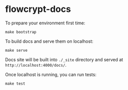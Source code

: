# flowcrypt-docs

To prepare your environment first time:
```
make bootstrap
```

To build docs and serve them on localhost:
```
make serve
```

Docs site will be built into `./_site` directory and served at `http://localhost:4000/docs/`.


Once localhost is running, you can run tests:
```
make test
```
